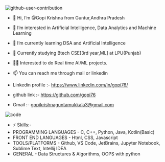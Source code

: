 ![github-user-contribution](https://user-images.githubusercontent.com/107085222/199017161-25e16be2-553d-484e-a505-f3deac37a339.svg)


- 👋 Hi, I’m @Gopi Krishna from Guntur,Andhra Pradesh
- 👀 I’m interested in Artificial Intelligence, Data Analytics and Machine Learning 
- 🌱 I’m currently learning DSA and Artificial Intelligence        
- 💬 Currently studying Btech CSE[3rd year,ML] at LPU(Punjab)
- 👨‍💻 Interested to do Real time AI/ML projects. 

- 📫 You can reach me through mail or linkedin
- Linkedin profile :- https://www.linkedin.com/in/gopi76/
- github link      :- https://github.com/gopi76
-   Gmail          :- gopikrishnaguntamukkala3@gmail.com



<!---
GopikrishnaGuntamukkala/GopikrishnaGuntamukkala is a ✨ special ✨ repository because its `README.md` (this file) appears on your GitHub profile.
You can click the Preview link to take a look at your changes.
--->
![code](https://user-images.githubusercontent.com/107085222/199021418-d7c2121f-34c2-496c-ba27-8a0c82c8f45d.gif)

- ⚡ Skills:-
- PROGRAMMING LANGUAGES  -  C, C++, Python, Java, Kotlin(Basic)
- FRONT END LANGUAGES    -  Html, CSS, Javascript 
- TOOLS/PLATFORMS        -  Github, VS Code, JetBrains, Jupyter Notebook, Sublime Text, Intellij IDEA
- GENERAL                -  Data Structures & Algorithms, OOPS with python

